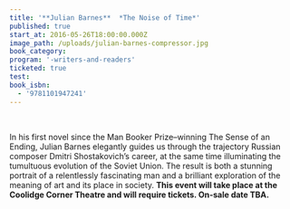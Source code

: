 ```yaml
---
title: '**Julian Barnes**  *The Noise of Time*'
published: true
start_at: 2016-05-26T18:00:00.000Z
image_path: /uploads/julian-barnes-compressor.jpg
book_category:
program: '-writers-and-readers'
ticketed: true
test:
book_isbn:
  - '9781101947241'
---
```



<br>

In his first novel since the Man Booker Prize–winning The Sense of an Ending, Julian Barnes elegantly guides us through the trajectory Russian composer Dmitri Shostakovich’s career, at the same time illuminating the tumultuous evolution of the Soviet Union. The result is both a stunning portrait of a relentlessly fascinating man and a brilliant exploration of the meaning of art and its place in society. **This event will take place at the Coolidge Corner Theatre and will require tickets. On-sale date TBA.**